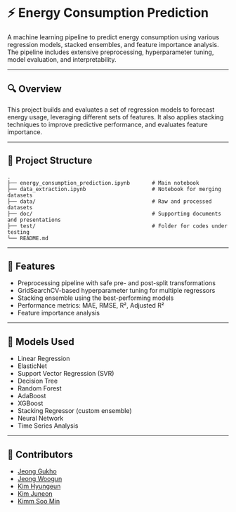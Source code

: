 # ⚡ Energy Consumption Prediction

A machine learning pipeline to predict energy consumption using various regression models, stacked ensembles, and feature importance analysis. The pipeline includes extensive preprocessing, hyperparameter tuning, model evaluation, and interpretability.

---

## 🔍 Overview

This project builds and evaluates a set of regression models to forecast energy usage, leveraging different sets of features. It also applies stacking techniques to improve predictive performance, and evaluates feature importance.

---

## 📂 Project Structure
```
.
├── energy_consumption_prediction.ipynb       # Main notebook
├── data_extraction.ipynb                     # Notebook for merging datasets 
├── data/                                     # Raw and processed datasets
├── doc/                                      # Supporting documents and presentations
├── test/                                     # Folder for codes under testing
└── README.md
```

---

## 🚀 Features

- Preprocessing pipeline with safe pre- and post-split transformations
- GridSearchCV-based hyperparameter tuning for multiple regressors
- Stacking ensemble using the best-performing models
- Performance metrics: MAE, RMSE, R², Adjusted R²
- Feature importance analysis

---

## 🧪 Models Used

- Linear Regression
- ElasticNet
- Support Vector Regression (SVR)
- Decision Tree
- Random Forest
- AdaBoost
- XGBoost
- Stacking Regressor (custom ensemble)
- Neural Network
- Time Series Analysis

---

## 👥 Contributors

- [Jeong Gukho](https://github.com/GUKHOJeong/)
- [Jeong Woogun]()
- [Kim Hyungeun]()
- [Kim Juneon]()
- [Kimm Soo Min](https://github.com/somnio-kimm)